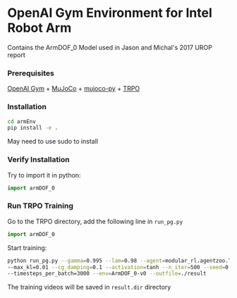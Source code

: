 # OpenAI Gym Environment for Intel Robot Arm

Contains the ArmDOF_0 Model used in Jason and Michal's 2017 UROP report

### Prerequisites

[OpenAI Gym](https://github.com/openai/gym) + 
[MuJoCo](http://www.mujoco.org/) + 
[mujoco-py](https://github.com/openai/mujoco-py) + 
[TRPO](https://github.com/joschu/modular_rl)

### Installation
```bash
cd armEnv
pip install -e .
```
May need to use sudo to install


### Verify Installation
Try to import it in python:
```python
import armDOF_0
```

### Run TRPO Training
Go to the TRPO directory, add the following line in `run_pg.py`
```python
import armDOF_0
```
Start training:
```bash
python run_pg.py --gamma=0.995 --lam=0.98 --agent=modular_rl.agentzoo.TrpoAgent
--max_kl=0.01 --cg_damping=0.1 --activation=tanh --n_iter=500 --seed=0 --hid_sizes=16,16
--timesteps_per_batch=3000 --env=ArmDOF_0-v0 --outfile=./result
```
The training videos will be saved in `result.dir` directory



